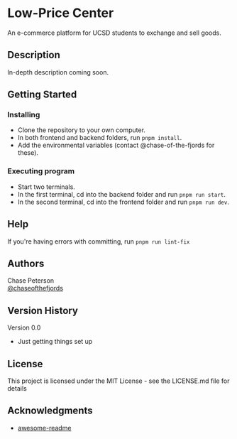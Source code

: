 # Low-Price Center

An e-commerce platform for UCSD students to exchange and sell goods.

## Description

In-depth description coming soon.

## Getting Started

<!-- ### Dependencies

- Describe any prerequisites, libraries, OS version, etc., needed before installing program.
- ex. Windows 10 -->

### Installing

- Clone the repository to your own computer.
- In both frontend and backend folders, run `pnpm install`.
- Add the environmental variables (contact @chase-of-the-fjords for these).

### Executing program

- Start two terminals.
- In the first terminal, cd into the backend folder and run `pnpm run start`.
- In the second terminal, cd into the frontend folder and run `pnpm run dev`.

## Help

If you're having errors with committing, run `pnpm run lint-fix`

## Authors

Chase Peterson  
[@chaseofthefjords](https://github.com/chase-of-the-fjords)

## Version History

Version 0.0

- Just getting things set up

## License

This project is licensed under the MIT License - see the LICENSE.md file for details

## Acknowledgments

- [awesome-readme](https://github.com/matiassingers/awesome-readme)
